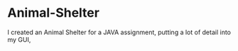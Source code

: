# Animal-Shelter
I created an Animal Shelter for a JAVA assignment, putting a lot of detail into my GUI,
